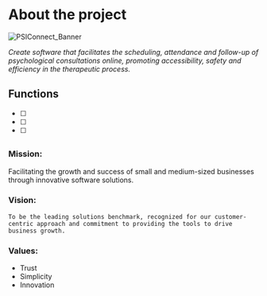 # About the project

![PSIConnect_Banner](https://github.com/PedroEwen/Projeto_CashFex/assets/116721969/1904f206-4baa-48cb-9b11-a15f6322e149)

<i>Create software that facilitates the scheduling, attendance and follow-up of psychological consultations online, promoting accessibility, safety and efficiency in the therapeutic process.</i>
## Functions
- [ ] 
- [ ]  
- [ ]  
##
### Mission:
   Facilitating the growth and success of small and medium-sized businesses through innovative software solutions.
### Vision:
    To be the leading solutions benchmark, recognized for our customer-centric approach and commitment to providing the tools to drive business growth.
### Values:
- Trust
- Simplicity
- Innovation
